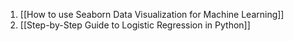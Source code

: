 1. [[How to use Seaborn Data Visualization for Machine Learning]]
2. [[Step-by-Step Guide to Logistic Regression in Python]]

